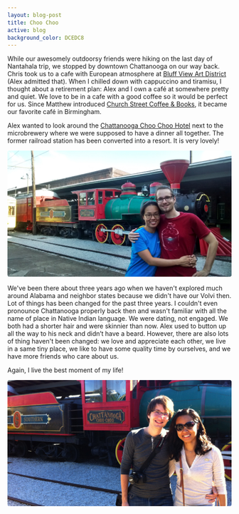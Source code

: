 ```yaml
---
layout: blog-post
title: Choo Choo
active: blog
background_color: DCEDC8
---
```


While our awesomely outdoorsy friends were hiking on the last day of Nantahala trip, we stopped by downtown Chattanooga on our way back. Chris took us to a cafe with European atmosphere at [Bluff View Art District](www.bluffviewartdistrict.com/) (Alex admitted that). When I chilled down with cappuccino and tiramisu, I thought about a retirement plan: Alex and I own a café at somewhere pretty and quiet. We love to be in a cafe with a good coffee so it would be perfect for us. Since Matthew introduced [Church Street Coffee & Books](http://www.churchstreetshop.com/), it became our favorite café in Birmingham.

Alex wanted to look around the [Chattanooga Choo Choo Hotel](http://www.choochoo.com/) next to the microbrewery where we were supposed to have a dinner all together. The former railroad station has been converted into a resort. It is very lovely!

![](/assets/Choochoo2014-1.jpg)

We've been there about three years ago when we haven't explored much around Alabama and neighbor states because we didn't have our Volvi then. Lot of things has been changed for the past three years. I couldn't even pronounce Chattanooga properly back then and wasn't familiar with all the name of place in Native Indian language. We were dating, not engaged. We both had a shorter hair and were skinnier than now. Alex used to button up all the way to his neck and didn’t have a beard. However, there are also lots of thing haven't been changed: we love and appreciate each other, we live in a same tiny place, we like to have some quality time by ourselves, and we have more friends who care about us.

Again, I live the best moment of my life!

![](/assets/Choochoo2011.jpg)

